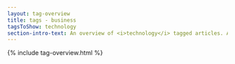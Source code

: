 ```yaml
---
layout: tag-overview
title: tags - business
tagsToShow: technology
section-intro-text: An overview of <i>technology</i> tagged articles. A comprehensive technology summary can be found <a href="/blog/technology-summary/">here</a>.
---
```


{% include tag-overview.html %}
